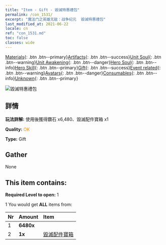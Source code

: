 ```yaml
---
title: "Item - Gift - 毀滅特惠禮包"
permalink: /con_1531/
excerpt: "魔法门之英雄无敌：战争纪元  毀滅特惠禮包"
last_modified_at: 2021-06-22
locale: cn
ref: "con_1531.md"
toc: false
classes: wide
---
```

 [Materials](/ItemsCN/){: .btn .btn--primary}[Artifacts](/ItemsCN/Artifacts/){: .btn .btn--success}[Unit Soul](/ItemsCN/UnitSoul/){: .btn .btn--warning}[Unit Awakening](/ItemsCN/UnitAwakening/){: .btn .btn--danger}[Hero Soul](/ItemsCN/HeroSoul/){: .btn .btn--info}[Hero Skill](/ItemsCN/HeroSkill/){: .btn .btn--primary}[Gift](/ItemsCN/Gift/){: .btn .btn--success}[Event related](/ItemsCN/Events/){: .btn .btn--warning}[Avatars](/ItemsCN/Avatars/){: .btn .btn--danger}[Consumables](/ItemsCN/Consumables/){: .btn .btn--info}[Unknown](/ItemsCN/Unknown/){: .btn .btn--primary}

 ![毀滅特惠禮包](/images/t/i_907145.png)

## 詳情
 **玩法詳解:** 使用後獲得鑽石 x6,480、毀滅配件寶箱 x1

 **Quality:** <span style="color: #FF8C00">OK</span>

 **Type:** Gift

## Gather

  None

## This item contains:

 **Required Level to open:** 1

 1 You would get **ALL** items  from:

  | Nr | Amount |     Item    |
  |:---|:-------|:------------|
  | 1 |  **6480x** | <i class="fas fa-gem"/> |  | 
  | 2 |  **1x** | [毀滅配件寶箱](/cn/Items/con_1371/) |  | 
